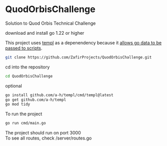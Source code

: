 # QuodOrbisChallenge
Solution to Quod Orbis Technical Challenge

download and install go 1.22 or higher

This project uses [templ](templ.guide) as a depenendency because it [allows go data to be passed to scripts](https://templ.guide/syntax-and-usage/script-templates#script-templates).

```bash
git clone https://github.com/ZafirProjects/QuodOrbisChallenge.git
```

cd into the repository
```bash
cd QuodOrbisChallenge
```

optional
```bash
go install github.com/a-h/templ/cmd/templ@latest
go get github.com/a-h/templ
go mod tidy
```

To run the project
```bash
go run cmd/main.go
```

The project should run on port 3000<br>
To see all routes, check /server/routes.go

